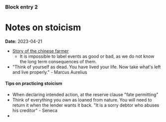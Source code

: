 ### Block entry 2

# Notes on stoicism

**Date:** 2023-04-21

- [Story of the chinese farmer](https://www.youtube.com/watch?v=byQrdnq7_H0)
  - It is impossible to label events as good or bad, as we do not know the long term consequences of them.
- "Think of yourself as dead. You have lived your life. Now take what's left and live properly." - Marcus Aurelius


#### Tips on practicing stoicism
- When declaring intended action, at the reserve clause "fate permitting"
- Think of everything you own as loaned from nature. You will need to return it when the lender wants it back. "It is a sorry debtor who abuses his creditor" - Seneca
- 

